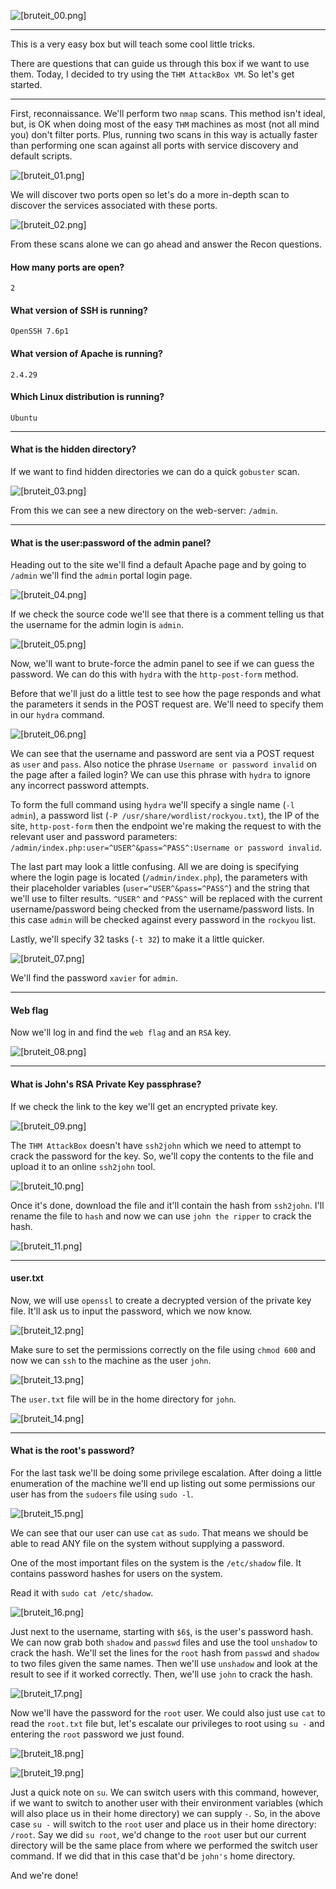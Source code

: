 ![[bruteit_00.png]](https://raw.githubusercontent.com/ToasterMouse/WriteupsAndCTFs/main/TryHackMe/BruteIt/images/bruteit_00.png)

---

This is a very easy box but will teach some cool little tricks.

There are questions that can guide us through this box if we want to use them. Today, I decided to try using the `THM AttackBox VM`. So let's get started.

---

First, reconnaissance. We'll perform two `nmap` scans. This method isn't ideal, but, is OK when doing most of the easy `THM` machines as most (not all mind you) don't  filter ports. Plus, running two scans in this way is actually faster than performing one scan against all ports with service discovery and default scripts.

![[bruteit_01.png]](https://raw.githubusercontent.com/ToasterMouse/WriteupsAndCTFs/main/TryHackMe/BruteIt/images/bruteit_01.png)

We will discover two ports open so let's do a more in-depth scan to discover the services associated with these ports.

![[bruteit_02.png]](https://raw.githubusercontent.com/ToasterMouse/WriteupsAndCTFs/main/TryHackMe/BruteIt/images/bruteit_02.png)

From these scans alone we can go ahead and answer the Recon questions. 

#### How many ports are open?

`2`

#### What version of SSH is running?

`OpenSSH 7.6p1`

#### What version of Apache is running?

`2.4.29`

#### Which Linux distribution is running?

`Ubuntu`

---

#### What is the hidden directory?

If we want to find hidden directories we can do a quick `gobuster` scan.

![[bruteit_03.png]](https://raw.githubusercontent.com/ToasterMouse/WriteupsAndCTFs/main/TryHackMe/BruteIt/images/bruteit_03.png)

From this we can see a new directory on the web-server: `/admin`.

---

#### What is the user:password of the admin panel?

Heading out to the site we'll find a default Apache page and by going to `/admin` we'll find the `admin` portal login page.

![[bruteit_04.png]](https://raw.githubusercontent.com/ToasterMouse/WriteupsAndCTFs/main/TryHackMe/BruteIt/images/bruteit_04.png)

If we check the source code we'll see that there is a comment telling us that the username for the admin login is `admin`. 

![[bruteit_05.png]](https://raw.githubusercontent.com/ToasterMouse/WriteupsAndCTFs/main/TryHackMe/BruteIt/images/bruteit_05.png)

Now, we'll want to brute-force the admin panel to see if we can guess the password. We can do this with `hydra` with the  `http-post-form` method.

Before that we'll just do a little test to see how the page responds and what the parameters it sends in the POST request are. We'll need to specify them in our `hydra` command.

![[bruteit_06.png]](https://raw.githubusercontent.com/ToasterMouse/WriteupsAndCTFs/main/TryHackMe/BruteIt/images/bruteit_06.png)

We can see that the username and password are sent via a POST request as `user` and `pass`. Also notice the phrase `Username or password invalid` on the page after a failed login? We can use this phrase with `hydra` to ignore any incorrect password attempts.

To form the full command using `hydra` we'll specify a single name (`-l admin`), a password list (`-P /usr/share/wordlist/rockyou.txt`), the IP of the site, `http-post-form` then the endpoint we're making the request to with the relevant user and password parameters: `/admin/index.php:user=^USER^&pass=^PASS^:Username or password invalid`.

The last part may look a little confusing. All we are doing is specifying where the login page is located (`/admin/index.php`), the parameters with their placeholder variables (`user=^USER^&pass=^PASS^`)  and the string that we'll use to filter results. `^USER^` and `^PASS^` will be replaced with the current username/password being checked from the username/password lists. In this case `admin` will be checked against every password in the `rockyou` list.

Lastly, we'll specify 32 tasks (`-t 32`) to make it a little quicker.

![[bruteit_07.png]](https://raw.githubusercontent.com/ToasterMouse/WriteupsAndCTFs/main/TryHackMe/BruteIt/images/bruteit_07.png)

We'll find the password `xavier` for `admin`.

---

#### Web flag

Now we'll log in and find the `web flag` and an `RSA` key.

![[bruteit_08.png]](https://raw.githubusercontent.com/ToasterMouse/WriteupsAndCTFs/main/TryHackMe/BruteIt/images/bruteit_08.png)

---

#### What is John's RSA Private Key passphrase?

If we check the link to the key we'll get an encrypted private key.

![[bruteit_09.png]](https://raw.githubusercontent.com/ToasterMouse/WriteupsAndCTFs/main/TryHackMe/BruteIt/images/bruteit_09.png)

The `THM AttackBox` doesn't have `ssh2john` which we need to attempt to crack the password for the key. So, we'll copy the contents to the file and upload it to an online `ssh2john` tool.

![[bruteit_10.png]](https://raw.githubusercontent.com/ToasterMouse/WriteupsAndCTFs/main/TryHackMe/BruteIt/images/bruteit_10.png)

Once it's done, download the file and it'll contain the hash from `ssh2john`. I'll rename the file to `hash` and now we can use `john the ripper` to crack the hash.

![[bruteit_11.png]](https://raw.githubusercontent.com/ToasterMouse/WriteupsAndCTFs/main/TryHackMe/BruteIt/images/bruteit_11.png)

---

#### user.txt

Now, we will use `openssl` to create a decrypted version of the private key file. It'll ask us to input the password, which we now know. 

![[bruteit_12.png]](https://raw.githubusercontent.com/ToasterMouse/WriteupsAndCTFs/main/TryHackMe/BruteIt/images/bruteit_12.png)

Make sure to set the permissions correctly on the file using `chmod 600` and now we can `ssh` to the machine as the user `john`.

![[bruteit_13.png]](https://raw.githubusercontent.com/ToasterMouse/WriteupsAndCTFs/main/TryHackMe/BruteIt/images/bruteit_13.png)

The `user.txt` file will be in the home directory for `john`.

![[bruteit_14.png]](https://raw.githubusercontent.com/ToasterMouse/WriteupsAndCTFs/main/TryHackMe/BruteIt/images/bruteit_14.png)

---

#### What is the root's password?

For the last task we'll be doing some privilege escalation. After doing a little enumeration of the machine we'll end up listing out some permissions our user has from the `sudoers` file using `sudo -l`.

![[bruteit_15.png]](https://raw.githubusercontent.com/ToasterMouse/WriteupsAndCTFs/main/TryHackMe/BruteIt/images/bruteit_15.png)

We can see that our user can use `cat` as `sudo`. That means we should be able to read ANY file on the system without supplying a password. 

One of the most important files on the system is the `/etc/shadow` file. It contains password hashes for users on the system. 

Read it with `sudo cat /etc/shadow`. 

![[bruteit_16.png]](https://raw.githubusercontent.com/ToasterMouse/WriteupsAndCTFs/main/TryHackMe/BruteIt/images/bruteit_16.png)

Just next to the username, starting with `$6$`, is the user's password hash. We can now grab both `shadow` and `passwd` files and use the tool `unshadow` to crack the hash. We'll set the lines for the `root` hash from `passwd` and `shadow` to two files given the same names. Then we'll use `unshadow` and look at the result to see if it worked correctly. Then, we'll use `john` to crack the hash.

![[bruteit_17.png]](https://raw.githubusercontent.com/ToasterMouse/WriteupsAndCTFs/main/TryHackMe/BruteIt/images/bruteit_17.png)

Now we'll have the password for the `root` user. We could also just use `cat` to read the `root.txt` file but, let's escalate our privileges to root using `su -` and entering the `root` password we just found.

![[bruteit_18.png]](https://raw.githubusercontent.com/ToasterMouse/WriteupsAndCTFs/main/TryHackMe/BruteIt/images/bruteit_18.png)

![[bruteit_19.png]](https://raw.githubusercontent.com/ToasterMouse/WriteupsAndCTFs/main/TryHackMe/BruteIt/images/bruteit_19.png)

Just a quick note on `su`. We can switch users with this command, however, if we want to switch to another user with their environment variables (which will also place us in their home directory) we can supply `-`. So, in the above case `su -` will switch to the `root` user and place us in their home directory: `/root`. Say we did `su root`, we'd change to the `root`  user but our current directory will be the same place from where we performed the switch user command. If we did that in this case that'd be `john's` home directory.

And we're done!
